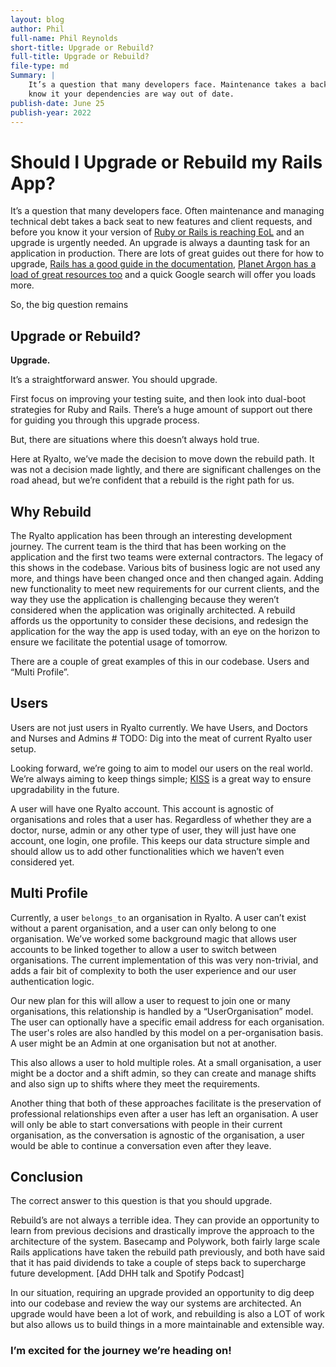 ```yaml
---
layout: blog
author: Phil
full-name: Phil Reynolds
short-title: Upgrade or Rebuild?
full-title: Upgrade or Rebuild?
file-type: md
Summary: |
    It’s a question that many developers face. Maintenance takes a back seat to "urgent" new features, and before you 
    know it your dependencies are way out of date.
publish-date: June 25
publish-year: 2022
---
```


# Should I Upgrade or Rebuild my Rails App?

It’s a question that many developers face. Often maintenance and managing technical debt takes a back seat to new
features and client requests, and before you know it your version of [Ruby or Rails is reaching EoL](https://endoflife.date/rails) and an upgrade is
urgently needed. An upgrade is always a daunting task for an application in production. There are lots of great guides
out there for how to upgrade, [Rails has a good guide in the documentation](https://guides.rubyonrails.org/upgrading_ruby_on_rails.html), [Planet Argon has a load of great resources
too](https://blog.planetargon.com/search?utf8=%E2%9C%93&q=upgrade) and a quick Google search will offer you loads more.

So, the big question remains

## Upgrade or Rebuild?

**Upgrade.**

It’s a straightforward answer. You should upgrade.

First focus on improving your testing suite, and then look into dual-boot strategies for Ruby and Rails. There’s a huge
amount of support out there for guiding you through this upgrade process.

But, there are situations where this doesn’t always hold true.

Here at Ryalto, we’ve made the decision to move down the rebuild path. It was not a decision made lightly, and there are
significant challenges on the road ahead, but we’re confident that a rebuild is the right path for us.

## Why Rebuild

The Ryalto application has been through an interesting development journey. The current team is the third that has been
working on the application and the first two teams were external contractors. The legacy of this shows in the codebase. Various bits of business logic are not used any more,
and things have been changed once and then changed again. Adding new functionality to meet new requirements for our
current clients, and the way they use the application is challenging because they weren’t considered when the
application was originally architected. A rebuild affords us the opportunity to consider these decisions, and redesign
the application for the way the app is used today, with an eye on the horizon to ensure we facilitate the potential
usage of tomorrow.

There are a couple of great examples of this in our codebase. Users and “Multi Profile”.

## Users

Users are not just users in Ryalto currently. We have Users, and Doctors and Nurses and Admins # TODO: Dig into the meat
of current Ryalto user setup.

Looking forward, we’re going to aim to model our users on the real world. We’re always aiming to keep things simple;
[KISS](https://en.wikipedia.org/wiki/KISS_principle) is a great way to ensure upgradability in the future.

A user will have one Ryalto account. This account is agnostic of organisations and roles that a user has. Regardless of
whether they are a doctor, nurse, admin or any other type of user, they will just have one account, one login, one
profile. This keeps our data structure simple and should allow us to add other functionalities which we haven’t even
considered yet.

## Multi Profile

Currently, a user `belongs_to` an organisation in Ryalto. A user can’t exist without a parent organisation, and a user
can only belong to one organisation. We’ve worked some background magic that allows user accounts to be linked together
to allow a user to switch between organisations. The current implementation of this was very non-trivial, and adds a
fair bit of complexity to both the user experience and our user authentication logic.

Our new plan for this will allow a user to request to join one or many organisations, this relationship is handled by a
“UserOrganisation” model. The user can optionally have a specific email address for each organisation. The user's roles
are also handled by this model on a per-organisation basis. A user might be an Admin at one organisation but not at
another.

This also allows a user to hold multiple roles. At a small organisation, a user might be a doctor and a shift admin, so
they can create and manage shifts and also sign up to shifts where they meet the requirements.

Another thing that both of these approaches facilitate is the preservation of professional relationships even after a
user has left an organisation. A user will only be able to start conversations with people in their current
organisation, as the conversation is agnostic of the organisation, a user would be able to continue a conversation even
after they leave.

## Conclusion

The correct answer to this question is that you should upgrade.

Rebuild’s are not always a terrible idea. They can provide an opportunity to learn from previous decisions and
drastically improve the approach to the architecture of the system. Basecamp and Polywork, both fairly large scale Rails
applications have taken the rebuild path previously, and both have said that it has paid dividends to take a couple of
steps back to supercharge future development. [Add DHH talk and Spotify Podcast]

In our situation, requiring an upgrade provided an opportunity to dig deep into our codebase and review the way our
systems are architected. An upgrade would have been a lot of work, and rebuilding is also a LOT of work but also allows
us to build things in a more maintainable and extensible way.

### I’m excited for the journey we’re heading on!
